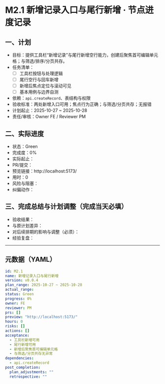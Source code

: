 # M2.1 新增记录入口与尾行新增 · 节点进度记录

## 一、计划
- 目标：提供工具栏“新增记录”与尾行新增空行能力，创建后聚焦首可编辑单元格；与筛选/排序/分页共存。
- 任务清单：
  - [ ] 工具栏按钮与处理逻辑
  - [ ] 尾行空行与回车新增
  - [ ] 新增后焦点定位与滚动可见
  - [ ] 基本用例与边界自测
- 依赖：`api.createRecord`、表结构与权限
- 验收标准：两处新增入口可用；焦点行为正确；与筛选/分页共存；无报错
- 计划起止：2025-10-27 ~ 2025-10-28
- 责任/审核：Owner FE / Reviewer PM

## 二、实际进度
- 状态：Green
- 完成度：0%
- 实际起止：
- PR/提交：
- 预览链接：http://localhost:5173/
- 用时：0
- 风险与阻塞：
- 纠偏动作：

## 三、完成总结与计划调整（完成当天必填）
- 验收结果：
- 与原计划差异：
- 对后续排期的影响与调整（必须）：
- 经验复盘：

---

## 元数据（YAML）
```yaml
id: M2.1
name: 新增记录入口与尾行新增
version: v0.0.4
plan_range: 2025-10-27 ~ 2025-10-28
actual_range: 
status: Green
progress: 0%
owner: FE
reviewer: PM
prs: []
preview: "http://localhost:5173/"
hours: 0
risks: []
actions: []
acceptance:
  - 工具栏新增可用
  - 尾行新增可用
  - 新增后聚焦首可编辑单元格
  - 与筛选/分页共存无异常
dependencies:
  - api.createRecord
post_completion:
  plan_adjustments: ""
  retrospective: ""
```